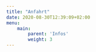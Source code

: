 ```yaml
---
title: "Anfahrt"
date: 2020-08-30T12:39:09+02:00
menu:
    main: 
        parent: 'Infos'
        weight: 3
---
```


